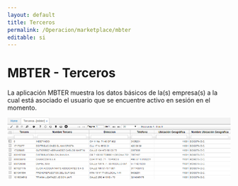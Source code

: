 ```yaml
---
layout: default
title: Terceros
permalink: /Operacion/marketplace/mbter
editable: si
---
```


# MBTER - Terceros


La aplicación MBTER muestra los datos básicos de la(s) empresa(s) a la cual está asociado el usuario que se encuentre activo en sesión en el momento.  

![](mbter.png)

